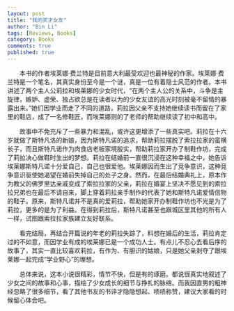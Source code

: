 ```yaml
---
layout: post
title: "我的天才女友"
author: "Bin Li"
tags: [Reviews, Books]
category: Books
comments: true
published: true
---
```


　　本书的作者埃莱娜·费兰特是目前意大利最受欢迎也最神秘的作家。埃莱娜·费兰特是一个笔名，其真实身份至今是一个谜，真是一位有着隐士风范的作者。本书讲述了两个主人公莉拉和埃莱娜的少女时代，“在两个主人公的关系中，斗争是主旋律，嫉妒、虚荣、独占欲总是在读者以为的少女友谊的高光时刻被毫不留情的暴露出来。”她们因学业而走了不同的道路，莉拉因父亲不支持她继续读书而留在了家里的鞋店，成了一名修鞋匠，而埃莱娜则的了老师的帮助继续读了初中和高中。

　　故事中不免充斥了一些暴力和混乱，或许这更增添了一些真实吧。莉拉在十六岁就做了斯特凡洛的新娘，因为斯特凡诺的追求，帮助莉拉摆脱了索拉拉家的蛮横长子，而且斯特凡诺作为肉食店老板家境殷实，帮助莉拉家开办了制鞋作坊，完成了莉拉决心做鞋时生出的梦想。莉拉在结婚前一直很沉浸在这种幸福之中，她告诉埃莱娜斯特凡诺十分爱自己，自己也很爱他。埃莱娜因而生出了竞争意识，这种竞争意识驱使她渴望在婚前失掉自己的处子之身。然而，在最后结婚典礼上，原本作为教父的佛罗里达亲戚变成了索拉拉家的父亲，莉拉在婚宴上坚决不愿见到的索拉拉兄弟也在最后不请自来，脚上穿着莉拉亲手制作的代表了她和斯特凡诺爱情信物的鞋子。原来，斯特凡诺并不是真的爱莉拉，帮助她家开办制鞋作坊也不光是为了莉拉，更多的是为了利益。在得到莉拉后，斯特凡诺甚至也跟城区里其他的所有人一样，试图跟索拉拉家族建立友好联系。

　　看完结局，再结合开篇说的年老的莉拉失踪了，料想在婚后的生活，莉拉肯定过的不如意，而因学业有成的埃莱娜已是一个成功人士。有点儿不忍心去看后序的故事了，其实一直比较喜欢莉拉，有作为、有胆识的姑娘，只是她父亲剥夺了跟埃莱娜一起完成“学业野心”的理想。

　　总体来说，这本小说很精彩，情节不快，但是有的琢磨。都说很真实地叙述了少女之间的故事和心事，描绘了少女成长的细节与挣扎的脉络。而我因直男的粗神经忽略了很多细节，看了其他书友的书评才隐隐想起、啧啧称赞，建议大家看的时候留心体会吧。


